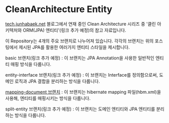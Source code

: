 # CleanArchitecture Entity

[tech.junhabaek.net](https://tech.junhabaek.net) 블로그에서 연재 중인 Clean Architecture 시리즈 중 '클린 아키텍처와 ORM(JPA) 엔티티'(링크 추가 예정)의 참고 자료입니다.

이 Repository는 4개의 주요 브랜치로 나누어져 있습니다.
각각의 브랜치는 위의 포스팅에서 제시된 JPA를 활용한 여러가지 엔티티 스타일을 제시합니다.

basic 브랜치(링크 추가 예정) : 이 브랜치는 JPA Annotation을 사용한 일반적인 엔티티 매핑 방식을 다룹니다.

entity-interface 브랜치(링크 추가 예정) : 이 브랜치는 Interface를 정의함으로써, 도메인 로직과 JPA 결합을 분리하는 방식을 다룹니다.

[mapping-document 브랜치](https://github.com/Junh-b/CleanArchitectureEntity/tree/mapping-document) : 이 브랜치는 hibernate mapping 파일(hbm.xml)을 사용해, 엔티티를 매핑시키는 방식을 다룹니다.

split-entity 브랜치(링크 추가 예정) : 이 브랜치는 도메인 엔티티와 JPA 엔티티를 분리하는 방식을 다룹니다.
